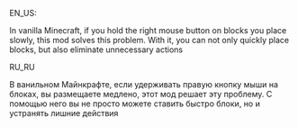 EN_US:

In vanilla Minecraft, if you hold the right mouse button on blocks you place slowly, this mod solves this problem.
With it, you can not only quickly place blocks, but also eliminate unnecessary actions

RU_RU

В ванильном Майнкрафте, если удерживать правую кнопку мыши на блоках, вы размещаете медлено, этот мод решает эту проблему.
C помощью него вы не просто можете ставить быстро блоки, но и устранять лишние действия
